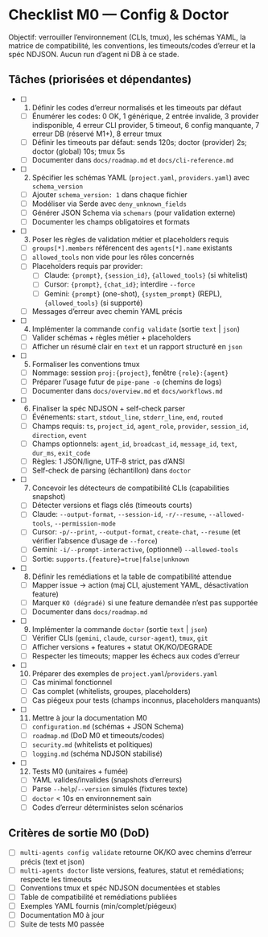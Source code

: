 # Checklist M0 — Config & Doctor

Objectif: verrouiller l’environnement (CLIs, tmux), les schémas YAML, la matrice de compatibilité, les conventions, les timeouts/codes d’erreur et la spéc NDJSON. Aucun run d’agent ni DB à ce stade.

## Tâches (priorisées et dépendantes)

- [ ] 1) Définir les codes d’erreur normalisés et les timeouts par défaut
  - [ ] Énumérer les codes: 0 OK, 1 générique, 2 entrée invalide, 3 provider indisponible, 4 erreur CLI provider, 5 timeout, 6 config manquante, 7 erreur DB (réservé M1+), 8 erreur tmux
  - [ ] Définir les timeouts par défaut: sends 120s; doctor (provider) 2s; doctor (global) 10s; tmux 5s
  - [ ] Documenter dans `docs/roadmap.md` et `docs/cli-reference.md`

- [ ] 2) Spécifier les schémas YAML (`project.yaml`, `providers.yaml`) avec `schema_version`
  - [ ] Ajouter `schema_version: 1` dans chaque fichier
  - [ ] Modéliser via Serde avec `deny_unknown_fields`
  - [ ] Générer JSON Schema via `schemars` (pour validation externe)
  - [ ] Documenter les champs obligatoires et formats

- [ ] 3) Poser les règles de validation métier et placeholders requis
  - [ ] `groups[*].members` référencent des `agents[*].name` existants
  - [ ] `allowed_tools` non vide pour les rôles concernés
  - [ ] Placeholders requis par provider: 
    - [ ] Claude: `{prompt}`, `{session_id}`, `{allowed_tools}` (si whitelist)
    - [ ] Cursor: `{prompt}`, `{chat_id}`; interdire `--force`
    - [ ] Gemini: `{prompt}` (one-shot), `{system_prompt}` (REPL), `{allowed_tools}` (si supporté)
  - [ ] Messages d’erreur avec chemin YAML précis

- [ ] 4) Implémenter la commande `config validate` (sortie `text` | `json`)
  - [ ] Valider schémas + règles métier + placeholders
  - [ ] Afficher un résumé clair en `text` et un rapport structuré en `json`

- [ ] 5) Formaliser les conventions tmux
  - [ ] Nommage: session `proj:{project}`, fenêtre `{role}:{agent}`
  - [ ] Préparer l’usage futur de `pipe-pane -o` (chemins de logs)
  - [ ] Documenter dans `docs/overview.md` et `docs/workflows.md`

- [ ] 6) Finaliser la spéc NDJSON + self-check parser
  - [ ] Événements: `start`, `stdout_line`, `stderr_line`, `end`, `routed`
  - [ ] Champs requis: `ts`, `project_id`, `agent_role`, `provider`, `session_id`, `direction`, `event`
  - [ ] Champs optionnels: `agent_id`, `broadcast_id`, `message_id`, `text`, `dur_ms`, `exit_code`
  - [ ] Règles: 1 JSON/ligne, UTF‑8 strict, pas d’ANSI
  - [ ] Self-check de parsing (échantillon) dans `doctor`

- [ ] 7) Concevoir les détecteurs de compatibilité CLIs (capabilities snapshot)
  - [ ] Détecter versions et flags clés (timeouts courts)
  - [ ] Claude: `--output-format`, `--session-id`, `-r/--resume`, `--allowed-tools`, `--permission-mode`
  - [ ] Cursor: `-p/--print`, `--output-format`, `create-chat`, `--resume` (et vérifier l’absence d’usage de `--force`)
  - [ ] Gemini: `-i/--prompt-interactive`, (optionnel) `--allowed-tools`
  - [ ] Sortie: `supports.{feature}=true|false|unknown`

- [ ] 8) Définir les remédiations et la table de compatibilité attendue
  - [ ] Mapper issue → action (maj CLI, ajustement YAML, désactivation feature)
  - [ ] Marquer `KO (dégradé)` si une feature demandée n’est pas supportée
  - [ ] Documenter dans `docs/roadmap.md`

- [ ] 9) Implémenter la commande `doctor` (sortie `text` | `json`)
  - [ ] Vérifier CLIs (`gemini`, `claude`, `cursor-agent`), `tmux`, `git`
  - [ ] Afficher versions + features + statut OK/KO/DEGRADE
  - [ ] Respecter les timeouts; mapper les échecs aux codes d’erreur

- [ ] 10) Préparer des exemples de `project.yaml`/`providers.yaml`
  - [ ] Cas minimal fonctionnel
  - [ ] Cas complet (whitelists, groupes, placeholders)
  - [ ] Cas piégeux pour tests (champs inconnus, placeholders manquants)

- [ ] 11) Mettre à jour la documentation M0
  - [ ] `configuration.md` (schémas + JSON Schema)
  - [ ] `roadmap.md` (DoD M0 et timeouts/codes)
  - [ ] `security.md` (whitelists et politiques)
  - [ ] `logging.md` (schéma NDJSON stabilisé)

- [ ] 12) Tests M0 (unitaires + fumée)
  - [ ] YAML valides/invalides (snapshots d’erreurs)
  - [ ] Parse `--help`/`--version` simulés (fixtures texte)
  - [ ] `doctor` < 10s en environnement sain
  - [ ] Codes d’erreur déterministes selon scénarios

## Critères de sortie M0 (DoD)

- [ ] `multi-agents config validate` retourne OK/KO avec chemins d’erreur précis (text et json)
- [ ] `multi-agents doctor` liste versions, features, statut et remédiations; respecte les timeouts
- [ ] Conventions tmux et spéc NDJSON documentées et stables
- [ ] Table de compatibilité et remédiations publiées
- [ ] Exemples YAML fournis (min/complet/piégeux)
- [ ] Documentation M0 à jour
- [ ] Suite de tests M0 passée